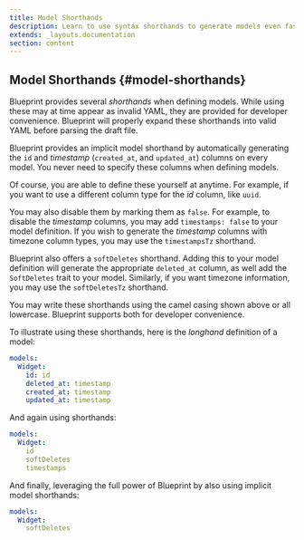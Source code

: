 ```yaml
---
title: Model Shorthands
description: Learn to use syntax shorthands to generate models even faster with Blueprint.
extends: _layouts.documentation
section: content
---
```

## Model Shorthands {#model-shorthands}
Blueprint provides several _shorthands_ when defining models. While using these may at time appear as invalid YAML, they are provided for developer convenience. Blueprint will properly expand these shorthands into valid YAML before parsing the draft file.

Blueprint provides an implicit model shorthand by automatically generating the `id` and _timestamp_ (`created_at`, and `updated_at`) columns on every model. You never need to specify these columns when defining models.

Of course, you are able to define these yourself at anytime. For example, if you want to use a different column type for the _id_ column, like `uuid`.

You may also disable them by marking them as `false`. For example, to disable the _timestamp_ columns, you may add `timestamps: false` to your model definition. If you wish to generate the _timestamp_ columns with timezone column types, you may use the `timestampsTz` shorthand.

Blueprint also offers a `softDeletes` shorthand. Adding this to your model definition will generate the appropriate `deleted_at` column, as well add the `SoftDeletes` trait to your model. Similarly, if you want timezone information, you may use the `softDeletesTz` shorthand.

You may write these shorthands using the camel casing shown above or all lowercase. Blueprint supports both for developer convenience.

To illustrate using these shorthands, here is the _longhand_ definition of a model:

```yaml
models:
  Widget:
    id: id
    deleted_at: timestamp
    created_at: timestamp
    updated_at: timestamp
```

And again using shorthands:

```yaml
models:
  Widget:
    id
    softDeletes
    timestamps
```

And finally, leveraging the full power of Blueprint by also using implicit model shorthands:

```yaml
models:
  Widget:
    softDeletes
```
